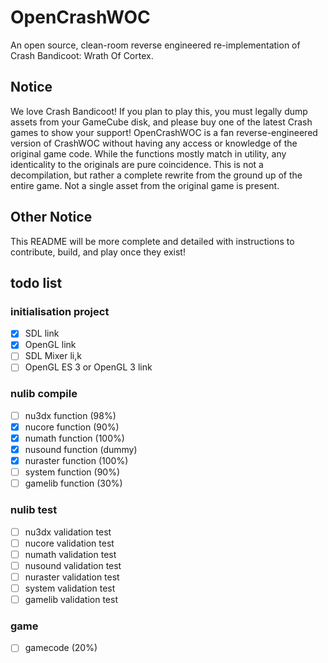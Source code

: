 # OpenCrashWOC
An open source, clean-room reverse engineered re-implementation of Crash Bandicoot: Wrath Of Cortex.

## Notice
We love Crash Bandicoot! If you plan to play this, you must legally dump assets from your GameCube disk, and please buy one of the latest Crash games to show your support! OpenCrashWOC is a fan reverse-engineered version of CrashWOC without having any access or knowledge of the original game code. While the functions mostly match in utility, any identicality to the originals are pure coincidence. This is not a decompilation, but rather a complete rewrite from the ground up of the entire game. Not a single asset from the original game is present.

## Other Notice
This README will be more complete and detailed with instructions to contribute, build, and play once they exist!

## todo list

### initialisation project
- [x] SDL link
- [x] OpenGL link
- [ ] SDL Mixer li,k
- [ ] OpenGL ES 3 or OpenGL 3 link

### nulib compile
- [ ] nu3dx function (98%)
- [x] nucore function (90%)
- [x] numath function (100%)
- [x] nusound function (dummy)
- [x] nuraster function (100%)
- [ ] system function (90%) 
- [ ] gamelib function (30%)

### nulib test
- [ ] nu3dx validation test
- [ ] nucore validation test 
- [ ] numath validation test 
- [ ] nusound validation test 
- [ ] nuraster validation test 
- [ ] system validation test 
- [ ] gamelib validation test 

### game
- [ ] gamecode (20%)


